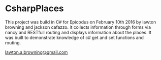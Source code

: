 # CsharpPlaces

This project was build in C# for Epicodus on February 10th 2016 by lawton browning and jackson cafazzo. 
It collects information through forms via nancy and RESTfull routing and displays information about the places. 
It was built to demonstrate knowledge of c# get and set functions and routing.

lawton.a.browning@gmail.com
